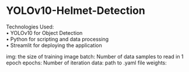 # YOLOv10-Helmet-Detection
 Technologies Used:  	
 •	YOLOv10 for Object Detection 	
 •	Python for scripting and data processing 	
 •	Streamlit for deploying the application


 img: the size of training image
 batch: Number of data samples to read in 1 epoch 
 epochs: Number of iteration 
 data: path to .yaml file 
 weights: 

